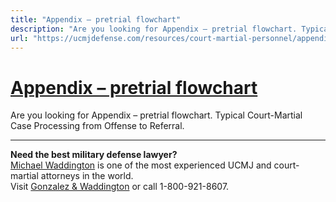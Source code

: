 ```yaml
---
title: "Appendix – pretrial flowchart"
description: "Are you looking for Appendix – pretrial flowchart. Typical Court-Martial Case Processing from Offense to Referral."
url: "https://ucmjdefense.com/resources/court-martial-personnel/appendix-pretrial-flowchart.html"
---
```


# [Appendix – pretrial flowchart](https://ucmjdefense.com/resources/court-martial-personnel/appendix-pretrial-flowchart.html)

Are you looking for Appendix – pretrial flowchart. Typical Court-Martial Case Processing from Offense to Referral.

---

**Need the best military defense lawyer?**  
[Michael Waddington](https://ucmjdefense.com/attorneys/michael-stewart-waddington-partner.html) is one of the most experienced UCMJ and court-martial attorneys in the world.  
Visit [Gonzalez & Waddington](https://ucmjdefense.com) or call 1-800-921-8607.
